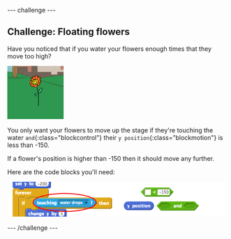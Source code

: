 --- challenge ---

## Challenge: Floating flowers
Have you noticed that if you water your flowers enough times that they move too high?

![screenshot](images/flowers-movement-bug.png)

You only want your flowers to move up the stage if they're touching the water `and`{:class="blockcontrol"} their `y position`{:class="blockmotion"} is less than -150.

If a flower's position is higher than -150 then it should move any further.

Here are the code blocks you'll need:

![screenshot](images/flowers-movement-bug-code.png)




--- /challenge ---